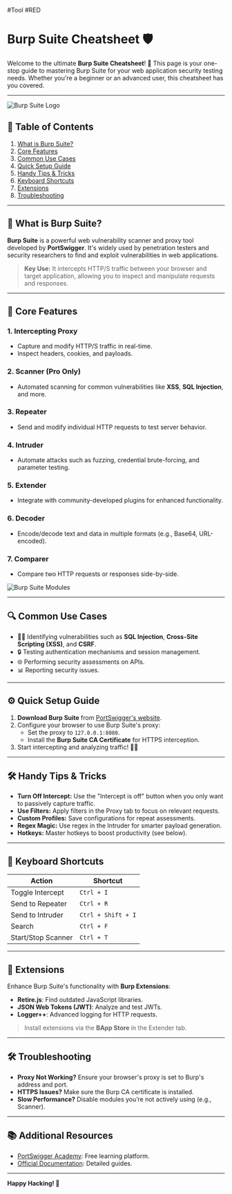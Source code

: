 #Tool #RED
# Burp Suite Cheatsheet 🛡️

Welcome to the ultimate **Burp Suite Cheatsheet**! 🎉 This page is your one-stop guide to mastering Burp Suite for your web application security testing needs. Whether you're a beginner or an advanced user, this cheatsheet has you covered. 

---

![Burp Suite Logo](https://portswigger.net/burp/images/logo.svg)

## 📝 Table of Contents
1. [What is Burp Suite?](#what-is-burp-suite)
2. [Core Features](#core-features)
3. [Common Use Cases](#common-use-cases)
4. [Quick Setup Guide](#quick-setup-guide)
5. [Handy Tips & Tricks](#handy-tips--tricks)
6. [Keyboard Shortcuts](#keyboard-shortcuts)
7. [Extensions](#extensions)
8. [Troubleshooting](#troubleshooting)

---

## 🤔 What is Burp Suite?
**Burp Suite** is a powerful web vulnerability scanner and proxy tool developed by **PortSwigger**. It's widely used by penetration testers and security researchers to find and exploit vulnerabilities in web applications.

> **Key Use:** It intercepts HTTP/S traffic between your browser and target application, allowing you to inspect and manipulate requests and responses.

---

## 🌟 Core Features
### 1. **Intercepting Proxy**
- Capture and modify HTTP/S traffic in real-time.
- Inspect headers, cookies, and payloads.

### 2. **Scanner** (Pro Only)
- Automated scanning for common vulnerabilities like **XSS**, **SQL Injection**, and more.

### 3. **Repeater**
- Send and modify individual HTTP requests to test server behavior.

### 4. **Intruder**
- Automate attacks such as fuzzing, credential brute-forcing, and parameter testing.

### 5. **Extender**
- Integrate with community-developed plugins for enhanced functionality.

### 6. **Decoder**
- Encode/decode text and data in multiple formats (e.g., Base64, URL-encoded).

### 7. **Comparer**
- Compare two HTTP requests or responses side-by-side.

![Burp Suite Modules](https://portswigger.net/burp/images/burp-modules.png)

---

## 🔍 Common Use Cases
- 🕵️‍♂️ Identifying vulnerabilities such as **SQL Injection**, **Cross-Site Scripting (XSS)**, and **CSRF**.
- 🔒 Testing authentication mechanisms and session management.
- 🌐 Performing security assessments on APIs.
- 📊 Reporting security issues.

---

## ⚙️ Quick Setup Guide
1. **Download Burp Suite** from [PortSwigger's website](https://portswigger.net/burp/community).
2. Configure your browser to use Burp Suite's proxy:
   - Set the proxy to `127.0.0.1:8080`.
   - Install the **Burp Suite CA Certificate** for HTTPS interception.
3. Start intercepting and analyzing traffic! 🕵️‍♀️

---

## 🛠️ Handy Tips & Tricks
- **Turn Off Intercept:** Use the "Intercept is off" button when you only want to passively capture traffic.
- **Use Filters:** Apply filters in the Proxy tab to focus on relevant requests.
- **Custom Profiles:** Save configurations for repeat assessments.
- **Regex Magic:** Use regex in the Intruder for smarter payload generation.
- **Hotkeys:** Master hotkeys to boost productivity (see below).

---

## 🎹 Keyboard Shortcuts
| Action                        | Shortcut      |
|-------------------------------|---------------|
| Toggle Intercept              | `Ctrl + I`    |
| Send to Repeater              | `Ctrl + R`    |
| Send to Intruder              | `Ctrl + Shift + I` |
| Search                        | `Ctrl + F`    |
| Start/Stop Scanner            | `Ctrl + T`    |

---

## 🧩 Extensions
Enhance Burp Suite's functionality with **Burp Extensions**:
- **Retire.js**: Find outdated JavaScript libraries.
- **JSON Web Tokens (JWT)**: Analyze and test JWTs.
- **Logger++**: Advanced logging for HTTP requests.

> Install extensions via the **BApp Store** in the Extender tab.

---

## 🛠️ Troubleshooting
- **Proxy Not Working?** Ensure your browser's proxy is set to Burp's address and port.
- **HTTPS Issues?** Make sure the Burp CA certificate is installed.
- **Slow Performance?** Disable modules you’re not actively using (e.g., Scanner).

---

## 📚 Additional Resources
- [PortSwigger Academy](https://portswigger.net/web-security): Free learning platform.
- [Official Documentation](https://portswigger.net/burp/documentation): Detailed guides.

---

**Happy Hacking! 🚀**
